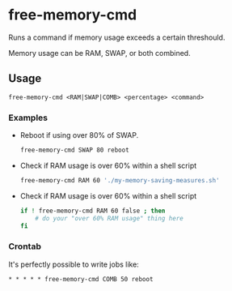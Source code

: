 # free-memory-cmd

Runs a command if memory usage exceeds a certain threshould.

Memory usage can be RAM, SWAP, or both combined.

## Usage

```
free-memory-cmd <RAM|SWAP|COMB> <percentage> <command>
```

### Examples

* Reboot if using over 80% of SWAP.
    ```sh
    free-memory-cmd SWAP 80 reboot
    ```
* Check if RAM usage is over 60% within a shell script
    ```sh
    free-memory-cmd RAM 60 './my-memory-saving-measures.sh'
    ```
* Check if RAM usage is over 60% within a shell script
    ```sh
    if ! free-memory-cmd RAM 60 false ; then
        # do your "over 60% RAM usage" thing here
    fi
    ```

### Crontab
It's perfectly possible to write jobs like:
```cron
* * * * * free-memory-cmd COMB 50 reboot
```
